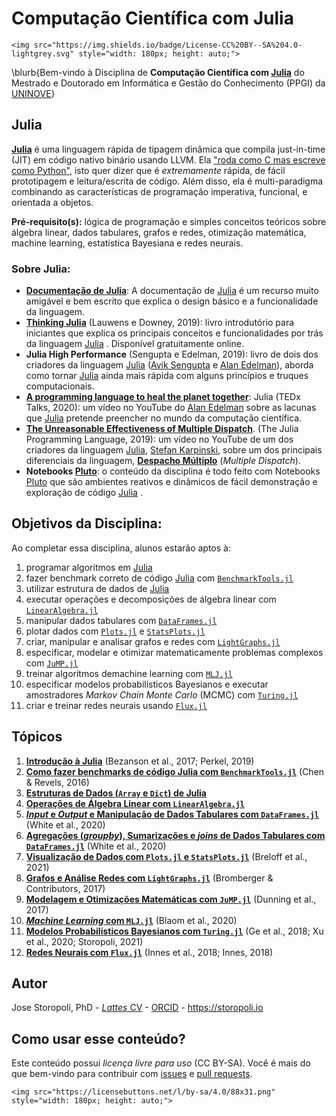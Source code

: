 # Computação Científica com Julia

~~~
<img src="https://img.shields.io/badge/License-CC%20BY--SA%204.0-lightgrey.svg" style="width: 180px; height: auto;">
~~~

\blurb{Bem-vindo à Disciplina de **Computação Científica com [Julia](https://julialang.org/)** do Mestrado e Doutorado em Informática e Gestão do Conhecimento (PPGI) da [UNINOVE](https://uninove.br)}

## Julia

[**Julia**](https://www.julialang.org) é uma linguagem rápida de tipagem dinâmica que compila just-in-time (JIT) em código nativo binário usando LLVM. Ela ["roda como C mas escreve como Python"](https://www.nature.com/articles/d41586-019-02310-3), isto quer dizer que é *extremamente* rápida, de fácil prototipagem e leitura/escrita de código. Além disso, ela é multi-paradigma combinando as características de programação imperativa, funcional, e orientada a objetos.

**Pré-requisito(s):** lógica de programação e simples conceitos teóricos sobre álgebra linear, dados tabulares, grafos e redes, otimização matemática, machine learning, estatística Bayesiana e redes neurais.

### Sobre Julia:

* [**Documentação de Julia**](https://docs.julialang.org): A documentação de [Julia](https://www.julialang.org) é um recurso muito amigável e bem escrito que explica o design básico e a funcionalidade da linguagem.
* [**Thinking Julia**](https://benlauwens.github.io/ThinkJulia.jl/latest/book.html) (Lauwens e Downey, 2019): livro introdutório para iniciantes que explica os principais conceitos e funcionalidades por trás da linguagem [Julia](https://www.julialang.org) . Disponível gratuitamente online.
* **Julia High Performance** (Sengupta e Edelman, 2019): livro de dois dos criadores da linguagem [Julia](https://www.julialang.org) ([Avik Sengupta](https://www.linkedin.com/in/aviks) e [Alan Edelman](http://www-math.mit.edu/~edelman/)), aborda como tornar [Julia](https://www.julialang.org) ainda mais rápida com alguns princípios e truques computacionais.
* [**A programming language to heal the planet together**](https://youtu.be/qGW0GT1rCvs): Julia (TEDx Talks, 2020): um vídeo no YouTube do [Alan Edelman](http://www-math.mit.edu/~edelman/) sobre as lacunas que [Julia](https://www.julialang.org) pretende preencher no mundo da computação científica.
* [**The Unreasonable Effectiveness of Multiple Dispatch**](https://youtu.be/kc9HwsxE1OY). (The Julia Programming Language, 2019): um vídeo no YouTube de um dos criadores da linguagem [Julia](https://www.julialang.org), [Stefan Karpinski](https://karpinski.org/), sobre um dos principais diferenciais da linguagem, [**Despacho Múltiplo**](https://en.wikipedia.org/wiki/Multiple_dispatch) (*Multiple Dispatch*).
* **Notebooks [Pluto](https://plutojl.org/)**: o conteúdo da disciplina é todo feito com Notebooks [Pluto](https://plutojl.org/) que são ambientes reativos e dinâmicos de fácil demonstração e exploração de código [Julia](https://www.julialang.org) .

## Objetivos da Disciplina:

Ao completar essa disciplina, alunos estarão aptos à:

1. programar algoritmos em [Julia](https://julialang.org/)
2. fazer benchmark correto de código [Julia](https://julialang.org/) com [`BenchmarkTools.jl`](https://juliaci.github.io/BenchmarkTools.jl/dev/)
3. utilizar estrutura de dados de [Julia](https://julialang.org/)
4. executar operações e decomposições de álgebra linear com [`LinearAlgebra.jl`](https://docs.julialang.org/en/v1/stdlib/LinearAlgebra/)
5. manipular dados tabulares com [`DataFrames.jl`](https://dataframes.juliadata.org/stable/)
6. plotar dados com [`Plots.jl`](http://docs.juliaplots.org/latest/) e [`StatsPlots.jl`](https://github.com/JuliaPlots/StatsPlots.jl)
7. criar, manipular e analisar grafos e redes com [`LightGraphs.jl`](https://juliagraphs.org/LightGraphs.jl/latest/)
8. especificar, modelar e otimizar matematicamente problemas complexos com [`JuMP.jl`](https://jump.dev/)
9. treinar algoritmos demachine learning com [`MLJ.jl`](https://alan-turing-institute.github.io/MLJ.jl/dev/)
10. especificar modelos probabilísticos Bayesianos e executar amostradores *Markov Chain Monte Carlo* (MCMC) com [`Turing.jl`](https://turing.ml)
11. criar e treinar redes neurais usando [`Flux.jl`](https://fluxml.ai/)

## Tópicos

1. [**Introdução à Julia**](/1_Julia/) (Bezanson et al., 2017; Perkel, 2019)
2. [**Como fazer benchmarks de código Julia com `BenchmarkTools.jl`**](/2_BenchmarkTools/) (Chen & Revels, 2016)
3. [**Estruturas de Dados (`Array` e `Dict`) de Julia**](/3_Data_Structures/)
4. [**Operações de Álgebra Linear com `LinearAlgebra.jl`**](/4_LinearAlgebra/)
5. [**_Input_ e *Output* e Manipulação de Dados Tabulares com `DataFrames.jl`**](/5_DataFrames_IO/) (White et al., 2020)
6. [**Agregações (*groupby*), Sumarizações e *joins* de Dados Tabulares com `DataFrames.jl`**](/6_DataFrames_Ops/) (White et al., 2020)
7. [**Visualização de Dados com `Plots.jl` e `StatsPlots.jl`**](/7_Plots/) (Breloff et al., 2021)
8. [**Grafos e Análise Redes com `LightGraphs.jl`**](/8_LightGraphs/) (Bromberger & Contributors, 2017)
9. [**Modelagem e Otimizações Matemáticas com `JuMP.jl`**](/9_JuMP/) (Dunning et al., 2017)
10. [**_Machine Learning_ com `MLJ.jl`**](/10_MLJ/) (Blaom et al., 2020)
11. [**Modelos Probabilísticos Bayesianos com `Turing.jl`**](/11_Turing/) (Ge et al., 2018; Xu et al., 2020; Storopoli, 2021)
12. [**Redes Neurais com `Flux.jl`**](/12_Flux/) (Innes et al., 2018; Innes, 2018)


## Autor

Jose Storopoli, PhD - [*Lattes* CV](http://lattes.cnpq.br/2281909649311607) - [ORCID](https://orcid.org/0000-0002-0559-5176) - <https://storopoli.io>

## Como usar esse conteúdo?

Este conteúdo possui *licença livre para uso* (CC BY-SA). Você é mais do que bem-vindo para contribuir com [issues](https://www.github.com/storopoli/Computacao-Cientifica/issues) e [pull requests](https://github.com/storopoli/Computacao-Cientifica/pulls).

~~~
<img src="https://licensebuttons.net/l/by-sa/4.0/88x31.png" style="width: 180px; height: auto;">
~~~
